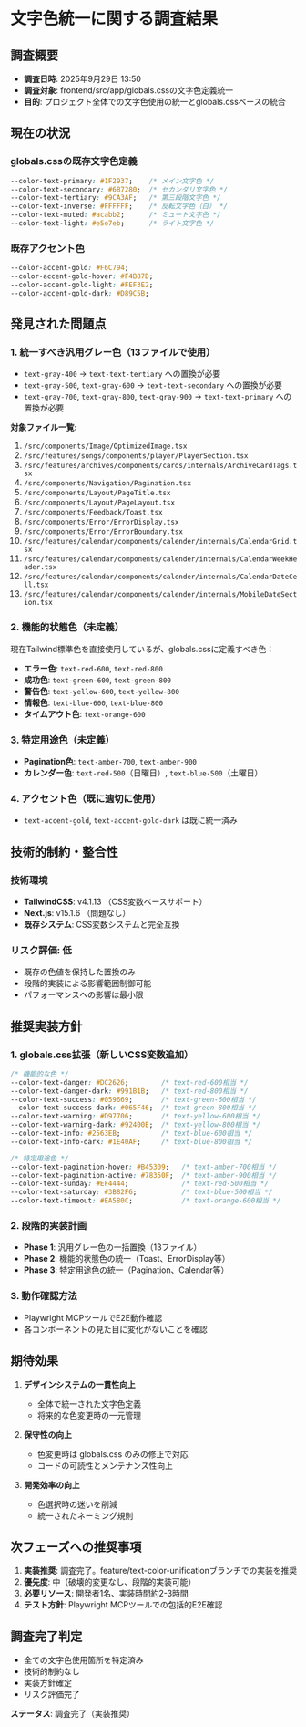 # 文字色統一に関する調査結果

## 調査概要
- **調査日時**: 2025年9月29日 13:50
- **調査対象**: frontend/src/app/globals.cssの文字色定義統一
- **目的**: プロジェクト全体での文字色使用の統一とglobals.cssベースの統合

## 現在の状況

### globals.cssの既存文字色定義
```css
--color-text-primary: #1F2937;    /* メイン文字色 */
--color-text-secondary: #6B7280;  /* セカンダリ文字色 */
--color-text-tertiary: #9CA3AF;   /* 第三段階文字色 */
--color-text-inverse: #FFFFFF;    /* 反転文字色（白） */
--color-text-muted: #acabb2;      /* ミュート文字色 */
--color-text-light: #e5e7eb;      /* ライト文字色 */
```

### 既存アクセント色
```css
--color-accent-gold: #F6C794;
--color-accent-gold-hover: #F4B87D;
--color-accent-gold-light: #FEF3E2;
--color-accent-gold-dark: #D89C5B;
```

## 発見された問題点

### 1. 統一すべき汎用グレー色（13ファイルで使用）
- `text-gray-400` → `text-text-tertiary` への置換が必要
- `text-gray-500`, `text-gray-600` → `text-text-secondary` への置換が必要
- `text-gray-700`, `text-gray-800`, `text-gray-900` → `text-text-primary` への置換が必要

**対象ファイル一覧:**
1. `/src/components/Image/OptimizedImage.tsx`
2. `/src/features/songs/components/player/PlayerSection.tsx`
3. `/src/features/archives/components/cards/internals/ArchiveCardTags.tsx`
4. `/src/components/Navigation/Pagination.tsx`
5. `/src/components/Layout/PageTitle.tsx`
6. `/src/components/Layout/PageLayout.tsx`
7. `/src/components/Feedback/Toast.tsx`
8. `/src/components/Error/ErrorDisplay.tsx`
9. `/src/components/Error/ErrorBoundary.tsx`
10. `/src/features/calendar/components/calender/internals/CalendarGrid.tsx`
11. `/src/features/calendar/components/calender/internals/CalendarWeekHeader.tsx`
12. `/src/features/calendar/components/calender/internals/CalendarDateCell.tsx`
13. `/src/features/calendar/components/calender/internals/MobileDateSection.tsx`

### 2. 機能的状態色（未定義）
現在Tailwind標準色を直接使用しているが、globals.cssに定義すべき色：

- **エラー色**: `text-red-600`, `text-red-800`
- **成功色**: `text-green-600`, `text-green-800`
- **警告色**: `text-yellow-600`, `text-yellow-800`
- **情報色**: `text-blue-600`, `text-blue-800`
- **タイムアウト色**: `text-orange-600`

### 3. 特定用途色（未定義）
- **Pagination色**: `text-amber-700`, `text-amber-900`
- **カレンダー色**: `text-red-500`（日曜日）, `text-blue-500`（土曜日）

### 4. アクセント色（既に適切に使用）
- `text-accent-gold`, `text-accent-gold-dark` は既に統一済み

## 技術的制約・整合性

### 技術環境
- **TailwindCSS**: v4.1.13 （CSS変数ベースサポート）
- **Next.js**: v15.1.6 （問題なし）
- **既存システム**: CSS変数システムと完全互換

### リスク評価: 低
- 既存の色値を保持した置換のみ
- 段階的実装による影響範囲制御可能
- パフォーマンスへの影響は最小限

## 推奨実装方針

### 1. globals.css拡張（新しいCSS変数追加）
```css
/* 機能的な色 */
--color-text-danger: #DC2626;        /* text-red-600相当 */
--color-text-danger-dark: #991B1B;   /* text-red-800相当 */
--color-text-success: #059669;       /* text-green-600相当 */
--color-text-success-dark: #065F46;  /* text-green-800相当 */
--color-text-warning: #D97706;       /* text-yellow-600相当 */
--color-text-warning-dark: #92400E;  /* text-yellow-800相当 */
--color-text-info: #2563EB;          /* text-blue-600相当 */
--color-text-info-dark: #1E40AF;     /* text-blue-800相当 */

/* 特定用途色 */
--color-text-pagination-hover: #B45309;   /* text-amber-700相当 */
--color-text-pagination-active: #78350F;  /* text-amber-900相当 */
--color-text-sunday: #EF4444;             /* text-red-500相当 */
--color-text-saturday: #3B82F6;           /* text-blue-500相当 */
--color-text-timeout: #EA580C;            /* text-orange-600相当 */
```

### 2. 段階的実装計画
- **Phase 1**: 汎用グレー色の一括置換（13ファイル）
- **Phase 2**: 機能的状態色の統一（Toast、ErrorDisplay等）
- **Phase 3**: 特定用途色の統一（Pagination、Calendar等）

### 3. 動作確認方法
- Playwright MCPツールでE2E動作確認
- 各コンポーネントの見た目に変化がないことを確認

## 期待効果

1. **デザインシステムの一貫性向上**
   - 全体で統一された文字色定義
   - 将来的な色変更時の一元管理

2. **保守性の向上**
   - 色変更時は globals.css のみの修正で対応
   - コードの可読性とメンテナンス性向上

3. **開発効率の向上**
   - 色選択時の迷いを削減
   - 統一されたネーミング規則

## 次フェーズへの推奨事項

1. **実装推奨**: 調査完了。feature/text-color-unificationブランチでの実装を推奨
2. **優先度**: 中（破壊的変更なし、段階的実装可能）
3. **必要リソース**: 開発者1名、実装時間約2-3時間
4. **テスト方針**: Playwright MCPツールでの包括的E2E確認

## 調査完了判定
- 全ての文字色使用箇所を特定済み
- 技術的制約なし
- 実装方針確定
- リスク評価完了

**ステータス**: 調査完了（実装推奨）